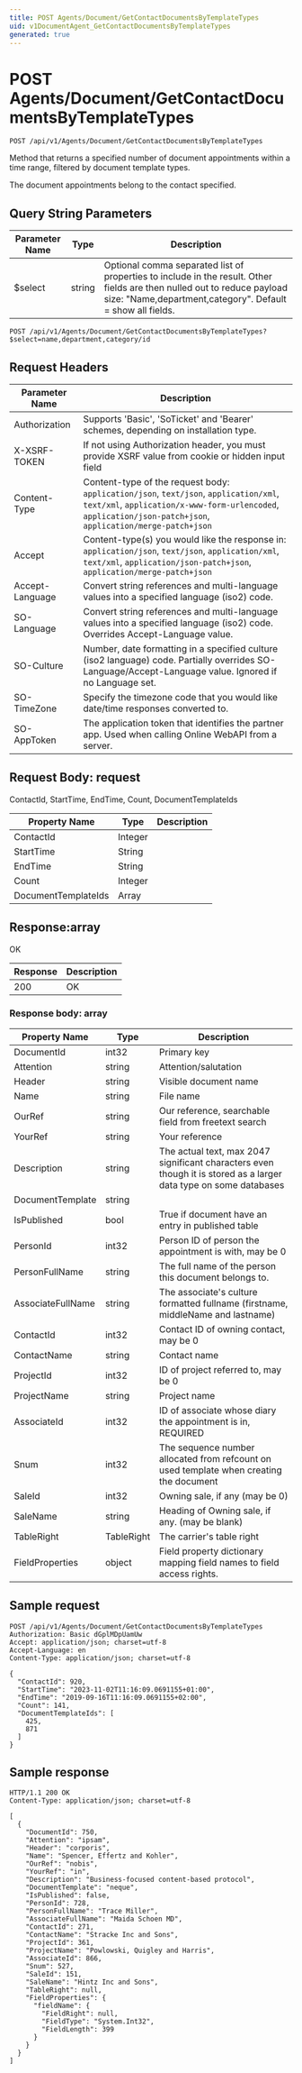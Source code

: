 ```yaml
---
title: POST Agents/Document/GetContactDocumentsByTemplateTypes
uid: v1DocumentAgent_GetContactDocumentsByTemplateTypes
generated: true
---
```


# POST Agents/Document/GetContactDocumentsByTemplateTypes

```http
POST /api/v1/Agents/Document/GetContactDocumentsByTemplateTypes
```

Method that returns a specified number of document appointments within a time range, filtered by document template types.


The document appointments belong to the contact specified.






## Query String Parameters

| Parameter Name | Type |  Description |
|----------------|------|--------------|
| $select | string |  Optional comma separated list of properties to include in the result. Other fields are then nulled out to reduce payload size: "Name,department,category". Default = show all fields. |

```http
POST /api/v1/Agents/Document/GetContactDocumentsByTemplateTypes?$select=name,department,category/id
```


## Request Headers

| Parameter Name | Description |
|----------------|-------------|
| Authorization  | Supports 'Basic', 'SoTicket' and 'Bearer' schemes, depending on installation type. |
| X-XSRF-TOKEN   | If not using Authorization header, you must provide XSRF value from cookie or hidden input field |
| Content-Type | Content-type of the request body: `application/json`, `text/json`, `application/xml`, `text/xml`, `application/x-www-form-urlencoded`, `application/json-patch+json`, `application/merge-patch+json` |
| Accept         | Content-type(s) you would like the response in: `application/json`, `text/json`, `application/xml`, `text/xml`, `application/json-patch+json`, `application/merge-patch+json` |
| Accept-Language | Convert string references and multi-language values into a specified language (iso2) code. |
| SO-Language | Convert string references and multi-language values into a specified language (iso2) code. Overrides Accept-Language value. |
| SO-Culture | Number, date formatting in a specified culture (iso2 language) code. Partially overrides SO-Language/Accept-Language value. Ignored if no Language set. |
| SO-TimeZone | Specify the timezone code that you would like date/time responses converted to. |
| SO-AppToken | The application token that identifies the partner app. Used when calling Online WebAPI from a server. |

## Request Body: request 

ContactId, StartTime, EndTime, Count, DocumentTemplateIds 

| Property Name | Type |  Description |
|----------------|------|--------------|
| ContactId | Integer |  |
| StartTime | String |  |
| EndTime | String |  |
| Count | Integer |  |
| DocumentTemplateIds | Array |  |

## Response:array

OK

| Response | Description |
|----------------|-------------|
| 200 | OK |

### Response body: array

| Property Name | Type |  Description |
|----------------|------|--------------|
| DocumentId | int32 | Primary key |
| Attention | string | Attention/salutation |
| Header | string | Visible document name |
| Name | string | File name |
| OurRef | string | Our reference, searchable field from freetext search |
| YourRef | string | Your reference |
| Description | string | The actual text, max 2047 significant characters even though it is stored as a larger data type on some databases |
| DocumentTemplate | string |  |
| IsPublished | bool | True if document have an entry in published table |
| PersonId | int32 | Person ID of person the appointment is with, may be 0 |
| PersonFullName | string | The full name of the person this document belongs to. |
| AssociateFullName | string | The associate's culture formatted fullname (firstname, middleName and lastname) |
| ContactId | int32 | Contact ID of owning contact, may be 0 |
| ContactName | string | Contact name |
| ProjectId | int32 | ID of project referred to, may be 0 |
| ProjectName | string | Project name |
| AssociateId | int32 | ID of associate whose diary the appointment is in, REQUIRED |
| Snum | int32 | The sequence number allocated from refcount on used template when creating the document |
| SaleId | int32 | Owning sale, if any (may be 0) |
| SaleName | string | Heading of Owning sale, if any. (may be blank) |
| TableRight | TableRight | The carrier's table right |
| FieldProperties | object | Field property dictionary mapping field names to field access rights. |

## Sample request

```http!
POST /api/v1/Agents/Document/GetContactDocumentsByTemplateTypes
Authorization: Basic dGplMDpUamUw
Accept: application/json; charset=utf-8
Accept-Language: en
Content-Type: application/json; charset=utf-8

{
  "ContactId": 920,
  "StartTime": "2023-11-02T11:16:09.0691155+01:00",
  "EndTime": "2019-09-16T11:16:09.0691155+02:00",
  "Count": 141,
  "DocumentTemplateIds": [
    425,
    871
  ]
}
```

## Sample response

```http_
HTTP/1.1 200 OK
Content-Type: application/json; charset=utf-8

[
  {
    "DocumentId": 750,
    "Attention": "ipsam",
    "Header": "corporis",
    "Name": "Spencer, Effertz and Kohler",
    "OurRef": "nobis",
    "YourRef": "in",
    "Description": "Business-focused content-based protocol",
    "DocumentTemplate": "neque",
    "IsPublished": false,
    "PersonId": 728,
    "PersonFullName": "Trace Miller",
    "AssociateFullName": "Maida Schoen MD",
    "ContactId": 271,
    "ContactName": "Stracke Inc and Sons",
    "ProjectId": 361,
    "ProjectName": "Powlowski, Quigley and Harris",
    "AssociateId": 866,
    "Snum": 527,
    "SaleId": 151,
    "SaleName": "Hintz Inc and Sons",
    "TableRight": null,
    "FieldProperties": {
      "fieldName": {
        "FieldRight": null,
        "FieldType": "System.Int32",
        "FieldLength": 399
      }
    }
  }
]
```